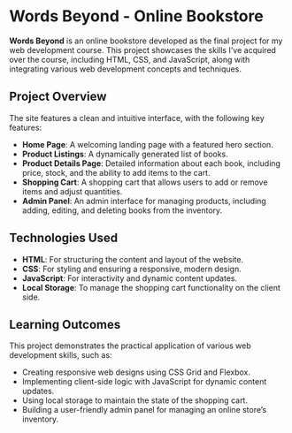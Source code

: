 # Words Beyond - Online Bookstore

**Words Beyond** is an online bookstore developed as the final project for my web development course. This project showcases the skills I've acquired over the course, including HTML, CSS, and JavaScript, along with integrating various web development concepts and techniques.

## Project Overview

The site features a clean and intuitive interface, with the following key features:

- **Home Page**: A welcoming landing page with a featured hero section.
- **Product Listings**: A dynamically generated list of books.
- **Product Details Page**: Detailed information about each book, including price, stock, and the ability to add items to the cart.
- **Shopping Cart**: A shopping cart that allows users to add or remove items and adjust quantities.
- **Admin Panel**: An admin interface for managing products, including adding, editing, and deleting books from the inventory.

## Technologies Used

- **HTML**: For structuring the content and layout of the website.
- **CSS**: For styling and ensuring a responsive, modern design.
- **JavaScript**: For interactivity and dynamic content updates.
- **Local Storage**: To manage the shopping cart functionality on the client side.

## Learning Outcomes

This project demonstrates the practical application of various web development skills, such as:

- Creating responsive web designs using CSS Grid and Flexbox.
- Implementing client-side logic with JavaScript for dynamic content updates.
- Using local storage to maintain the state of the shopping cart.
- Building a user-friendly admin panel for managing an online store’s inventory.
